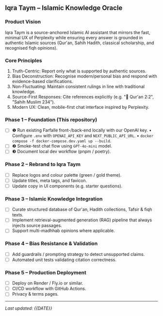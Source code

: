 ## Iqra Taym – Islamic Knowledge Oracle

### Product Vision
Iqra Taym is a source-anchored Islamic AI assistant that mirrors the fast, minimal UX of Perplexity while ensuring every answer is grounded in authentic Islamic sources (Qur'an, Sahih Hadith, classical scholarship, and recognised fiqh opinions).

### Core Principles
1. Truth-Centric: Report only what is supported by authentic sources.
2. Bias Deconstruction: Recognise modern/personal bias and respond with evidence-based clarifications.
3. Non-Fluctuating: Maintain consistent rulings in line with traditional knowledge.
4. Source-First Responses: Cite references explicitly (e.g. "📖 Qur'an 2:2", "Sahih Muslim 234").
5. Modern UX: Clean, mobile-first chat interface inspired by Perplexity.

### Phase 1 – Foundation (This repository)
- [ ] ❶ Run existing Farfalle front-/back-end locally with our OpenAI key.
    • Configure `.env` with `OPENAI_API_KEY` and `NEXT_PUBLIC_API_URL`.
    • `docker compose -f docker-compose.dev.yaml up --build`.
- [ ] ❷ Smoke-test chat flow using `GPT-4o-mini` model.
- [ ] ❸ Document local dev workflow (pnpm / poetry).

### Phase 2 – Rebrand to Iqra Taym
- [ ] Replace logos and colour palette (green / gold theme).
- [ ] Update titles, meta tags, and favicon.
- [ ] Update copy in UI components (e.g. starter questions).

### Phase 3 – Islamic Knowledge Integration
- [ ] Curate structured database of Qur'an, Hadith collections, Tafsir & fiqh texts.
- [ ] Implement retrieval-augmented generation (RAG) pipeline that always injects source passages.
- [ ] Support multi-madhhab opinions where applicable.

### Phase 4 – Bias Resistance & Validation
- [ ] Add guardrails / prompting strategy to detect unsupported claims.
- [ ] Automated unit tests validating citation correctness.

### Phase 5 – Production Deployment
- [ ] Deploy on Render / Fly.io or similar.
- [ ] CI/CD workflow with GitHub Actions.
- [ ] Privacy & terms pages.

---
_Last updated: {{DATE}}_ 